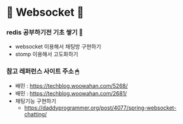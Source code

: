 # 📲 Websocket 📲

### redis 공부하기전 기초 쌓기 🍒
* websocket 이용해서 채팅방 구현하기 
* stomp 이용해서 고도화하기

### 참고 레퍼런스 사이트 주소 🖱
* 배민 : https://techblog.woowahan.com/5268/
* 배민 : https://techblog.woowahan.com/2681/
* 채팅기능 구현하기 
	* https://daddyprogrammer.org/post/4077/spring-websocket-chatting/
